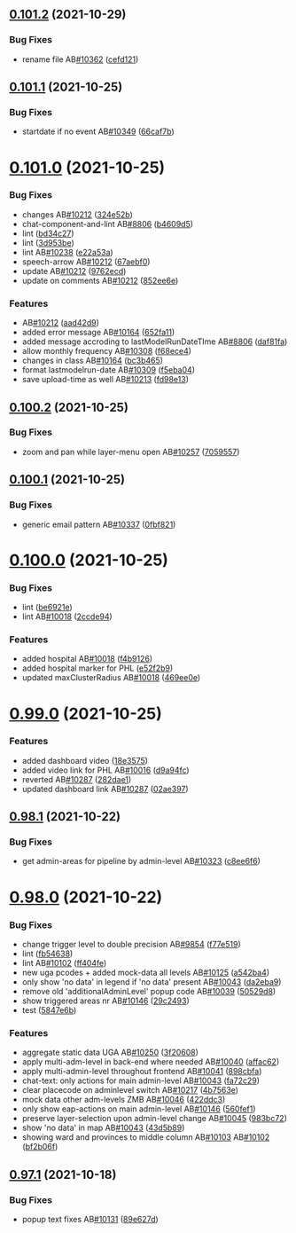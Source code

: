 ## [0.101.2](https://github.com/rodekruis/IBF-system/compare/v0.101.1...v0.101.2) (2021-10-29)


### Bug Fixes

* rename file AB[#10362](https://github.com/rodekruis/IBF-system/issues/10362) ([cefd121](https://github.com/rodekruis/IBF-system/commit/cefd121f1355a89840f81835c6b24b011e9138de))



## [0.101.1](https://github.com/rodekruis/IBF-system/compare/v0.101.0...v0.101.1) (2021-10-25)


### Bug Fixes

* startdate if no event AB[#10349](https://github.com/rodekruis/IBF-system/issues/10349) ([66caf7b](https://github.com/rodekruis/IBF-system/commit/66caf7b40c2b688b04b051d8fdd1d7291b624495))



# [0.101.0](https://github.com/rodekruis/IBF-system/compare/v0.100.2...v0.101.0) (2021-10-25)


### Bug Fixes

* changes AB[#10212](https://github.com/rodekruis/IBF-system/issues/10212) ([324e52b](https://github.com/rodekruis/IBF-system/commit/324e52b65c0d1c20c4cf6d9e07feebfdaa3a424a))
* chat-component-and-lint  AB[#8806](https://github.com/rodekruis/IBF-system/issues/8806) ([b4609d5](https://github.com/rodekruis/IBF-system/commit/b4609d576e25a4a497fec55e9a39270ee3fca1bd))
* lint ([bd34c27](https://github.com/rodekruis/IBF-system/commit/bd34c27730563dbe6b057421dda3505636d239aa))
* lint ([3d953be](https://github.com/rodekruis/IBF-system/commit/3d953bebe15da14d9bb05766cc7e820eb2f6c1fa))
* lint AB[#10238](https://github.com/rodekruis/IBF-system/issues/10238) ([e22a53a](https://github.com/rodekruis/IBF-system/commit/e22a53a921cce3303fe29bb225496d1eee2401ab))
* speech-arrow AB[#10212](https://github.com/rodekruis/IBF-system/issues/10212) ([67aebf0](https://github.com/rodekruis/IBF-system/commit/67aebf051c78fce007c9dd24d0275435e01336e6))
* update AB[#10212](https://github.com/rodekruis/IBF-system/issues/10212) ([9762ecd](https://github.com/rodekruis/IBF-system/commit/9762ecd95b4ea8e90fd7acf1420b45434696d919))
* update on comments AB[#10212](https://github.com/rodekruis/IBF-system/issues/10212) ([852ee6e](https://github.com/rodekruis/IBF-system/commit/852ee6e3144fb215d7bb3423ee7197ff5fe2c4aa))


### Features

* AB[#10212](https://github.com/rodekruis/IBF-system/issues/10212) ([aad42d9](https://github.com/rodekruis/IBF-system/commit/aad42d9ccb43b8508b75272e36f95a448d1209a8))
* added error message AB[#10164](https://github.com/rodekruis/IBF-system/issues/10164) ([652fa11](https://github.com/rodekruis/IBF-system/commit/652fa11890dd709d91eb235c8e2da3b97d78b296))
* added message accroding to lastModelRunDateTIme AB[#8806](https://github.com/rodekruis/IBF-system/issues/8806) ([daf81fa](https://github.com/rodekruis/IBF-system/commit/daf81fa16ca18f4a483e98cf7b1ce13ef7639b0f))
* allow monthly frequency AB[#10308](https://github.com/rodekruis/IBF-system/issues/10308) ([f68ece4](https://github.com/rodekruis/IBF-system/commit/f68ece44efbd716e40df872e713d06a0d8eaa7ac))
* changes in class AB[#10164](https://github.com/rodekruis/IBF-system/issues/10164) ([bc3b465](https://github.com/rodekruis/IBF-system/commit/bc3b4650e3896567d1f0f7f10d000d7621c71ddc))
* format lastmodelrun-date AB[#10309](https://github.com/rodekruis/IBF-system/issues/10309) ([f5eba04](https://github.com/rodekruis/IBF-system/commit/f5eba041ce28c7bd1671c4947c75bc3c02736e50))
* save upload-time as well AB[#10213](https://github.com/rodekruis/IBF-system/issues/10213) ([fd98e13](https://github.com/rodekruis/IBF-system/commit/fd98e13f87575e7f47c6627376c86a475f2a1e3b))



## [0.100.2](https://github.com/rodekruis/IBF-system/compare/v0.100.1...v0.100.2) (2021-10-25)


### Bug Fixes

* zoom and pan while layer-menu open AB[#10257](https://github.com/rodekruis/IBF-system/issues/10257) ([7059557](https://github.com/rodekruis/IBF-system/commit/705955784b656b46ec1bb7a3c7d49babba75cf88))



## [0.100.1](https://github.com/rodekruis/IBF-system/compare/v0.100.0...v0.100.1) (2021-10-25)


### Bug Fixes

* generic email pattern AB[#10337](https://github.com/rodekruis/IBF-system/issues/10337) ([0fbf821](https://github.com/rodekruis/IBF-system/commit/0fbf821b08a9c441ad3929c187606549c698330a))



# [0.100.0](https://github.com/rodekruis/IBF-system/compare/v0.99.0...v0.100.0) (2021-10-25)


### Bug Fixes

* lint ([be6921e](https://github.com/rodekruis/IBF-system/commit/be6921e4b7b7c8459dd9bbc24e137a35fb030de1))
* lint AB[#10018](https://github.com/rodekruis/IBF-system/issues/10018) ([2ccde94](https://github.com/rodekruis/IBF-system/commit/2ccde9495c9613ee59a5a258a2c289dcb1e910c9))


### Features

* added hospital AB[#10018](https://github.com/rodekruis/IBF-system/issues/10018) ([f4b9126](https://github.com/rodekruis/IBF-system/commit/f4b9126441f5cec7dffbe85d7fc5d1de90ce07b5))
* added hospital marker for PHL ([e52f2b9](https://github.com/rodekruis/IBF-system/commit/e52f2b98c2e03b131a2b1dd5845558927f013896))
* updated maxClusterRadius AB[#10018](https://github.com/rodekruis/IBF-system/issues/10018) ([469ee0e](https://github.com/rodekruis/IBF-system/commit/469ee0e084f81ae7ee2233512e4c74c0704bed3b))



# [0.99.0](https://github.com/rodekruis/IBF-system/compare/v0.98.1...v0.99.0) (2021-10-25)


### Features

* added dashboard video ([18e3575](https://github.com/rodekruis/IBF-system/commit/18e3575686b602167f4f374a643266e86f7451fd))
* added video link for PHL AB[#10016](https://github.com/rodekruis/IBF-system/issues/10016) ([d9a94fc](https://github.com/rodekruis/IBF-system/commit/d9a94fcb406273cc01a51869c145f2e571af42c1))
* reverted AB[#10287](https://github.com/rodekruis/IBF-system/issues/10287) ([282dae1](https://github.com/rodekruis/IBF-system/commit/282dae18b849f290ff6068cc358d4b5ef9d3d7ec))
* updated dashboard link AB[#10287](https://github.com/rodekruis/IBF-system/issues/10287) ([02ae397](https://github.com/rodekruis/IBF-system/commit/02ae397232749b9c7e442e70670fcec87aa5342e))



## [0.98.1](https://github.com/rodekruis/IBF-system/compare/v0.98.0...v0.98.1) (2021-10-22)


### Bug Fixes

* get admin-areas for pipeline by admin-level AB[#10323](https://github.com/rodekruis/IBF-system/issues/10323) ([c8ee6f6](https://github.com/rodekruis/IBF-system/commit/c8ee6f69ee9ac70aa18da27e88910aa7b629624b))



# [0.98.0](https://github.com/rodekruis/IBF-system/compare/v0.97.1...v0.98.0) (2021-10-22)


### Bug Fixes

* change trigger level to double precision AB[#9854](https://github.com/rodekruis/IBF-system/issues/9854) ([f77e519](https://github.com/rodekruis/IBF-system/commit/f77e5196c58a632b77753ff9e6d04c3198bc5c8b))
* lint ([fb54638](https://github.com/rodekruis/IBF-system/commit/fb54638feac45f7d8fe218576bfb34a85ec75a21))
* lint AB[#10102](https://github.com/rodekruis/IBF-system/issues/10102) ([ff404fe](https://github.com/rodekruis/IBF-system/commit/ff404fe61c8c73310e1a4686ac16016089863569))
* new uga pcodes + added mock-data all levels AB[#10125](https://github.com/rodekruis/IBF-system/issues/10125) ([a542ba4](https://github.com/rodekruis/IBF-system/commit/a542ba4c4793488274b240d87cf71459a2c5474c))
* only show 'no data' in legend if 'no data' present AB[#10043](https://github.com/rodekruis/IBF-system/issues/10043) ([da2eba9](https://github.com/rodekruis/IBF-system/commit/da2eba9fbf8f7234fead2ca8b96291802b9283fb))
* remove old 'additionalAdminLevel' popup code AB[#10039](https://github.com/rodekruis/IBF-system/issues/10039) ([50529d8](https://github.com/rodekruis/IBF-system/commit/50529d86577ea17a5e3b6b7ef4a48854826e5808))
* show triggered areas nr AB[#10146](https://github.com/rodekruis/IBF-system/issues/10146) ([29c2493](https://github.com/rodekruis/IBF-system/commit/29c24933655935120c1764223e62ed7089e135bf))
* test ([5847e6b](https://github.com/rodekruis/IBF-system/commit/5847e6b7f6830a893ceae6df5dd6362b3a119c78))


### Features

* aggregate static data UGA AB[#10250](https://github.com/rodekruis/IBF-system/issues/10250) ([3f20608](https://github.com/rodekruis/IBF-system/commit/3f20608bbd4c3451f1ae3b03c53bdbac335bac80))
* apply multi-adm-level in back-end where needed AB[#10040](https://github.com/rodekruis/IBF-system/issues/10040) ([affac62](https://github.com/rodekruis/IBF-system/commit/affac62a89b539e263a82abe956e2d1fe4068fdb))
* apply multi-admin-level throughout frontend AB[#10041](https://github.com/rodekruis/IBF-system/issues/10041) ([898cbfa](https://github.com/rodekruis/IBF-system/commit/898cbfaf6b588a8b7573bbbe5dfad41a8eb8f184))
* chat-text: only actions for main admin-level AB[#10043](https://github.com/rodekruis/IBF-system/issues/10043) ([fa72c29](https://github.com/rodekruis/IBF-system/commit/fa72c29f28b97c177bbd562d3fd228d59cd3583b))
* clear placecode on adminlevel switch AB[#10217](https://github.com/rodekruis/IBF-system/issues/10217) ([4b7563e](https://github.com/rodekruis/IBF-system/commit/4b7563ea37588cd87841fb5f7d53baec68472238))
* mock data other adm-levels ZMB AB[#10046](https://github.com/rodekruis/IBF-system/issues/10046) ([422ddc3](https://github.com/rodekruis/IBF-system/commit/422ddc33b7112b4a199be94e5d14870ea1ca1bb4))
* only show eap-actions on main admin-level AB[#10146](https://github.com/rodekruis/IBF-system/issues/10146) ([560fef1](https://github.com/rodekruis/IBF-system/commit/560fef1822e07ed51a69648237955bda1abba179))
* preserve layer-selection upon admin-level change AB[#10045](https://github.com/rodekruis/IBF-system/issues/10045) ([983bc72](https://github.com/rodekruis/IBF-system/commit/983bc7237968957f9edfd06aa00671ccd3b3e713))
* show 'no data' in map AB[#10043](https://github.com/rodekruis/IBF-system/issues/10043) ([43d5b89](https://github.com/rodekruis/IBF-system/commit/43d5b893330b52192913aa55b3b315f27244539b))
* showing ward and provinces to middle column AB[#10103](https://github.com/rodekruis/IBF-system/issues/10103) AB[#10102](https://github.com/rodekruis/IBF-system/issues/10102) ([bf2b06f](https://github.com/rodekruis/IBF-system/commit/bf2b06fd098400aa4c966014c60bee5322c41223))



## [0.97.1](https://github.com/rodekruis/IBF-system/compare/v0.97.0...v0.97.1) (2021-10-18)


### Bug Fixes

* popup text fixes AB[#10131](https://github.com/rodekruis/IBF-system/issues/10131) ([89e627d](https://github.com/rodekruis/IBF-system/commit/89e627d80cbaff265234d93d3b67aa989da874f8))



